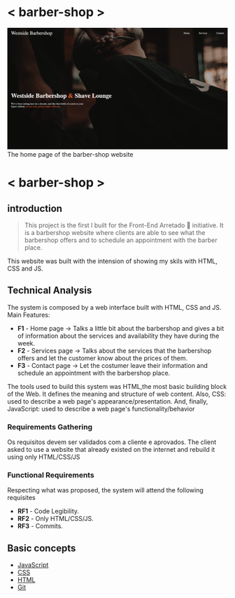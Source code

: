 # < barber-shop >

<fig>
<img src="./assets/img/readme.png" alt="Home page of the website">
<figcaption>The home page of the barber-shop website</figcaption>
</fig>

# < barber-shop >

## introduction

> This project is the first I built for the Front-End Arretado 🌵 initiative.
> It is a barbershop website where clients are able to see what the barbershop offers and to schedule an appointment with the barber place.

This website was built with the intension of showing my skils with HTML, CSS and JS.

## Technical Analysis

The system is composed by a web interface built with HTML, CSS and JS. Main Features:

- **F1** - Home page -> Talks a little bit about the barbershop and gives a bit of information about the services and availability they have during the week.
- **F2** - Services page -> Talks about the services that the barbershop offers and let the customer know about the prices of them.
- **F3** - Contact page -> Let the costumer leave their information and schedule an appointment with the barbershop place.

The tools used to build this system was HTML,the most basic building block of the Web. It defines the meaning and structure of web content. Also, CSS: used to describe a web page's appearance/presentation. And, finally, JavaScript: used to describe a web page's functionality/behavior

### Requirements Gathering

Os requisitos devem ser validados com a cliente e aprovados.
The client asked to use a website that already existed on the internet and rebuild it using only HTML/CSS/JS

### Functional Requirements

Respecting what was proposed, the system will attend the following requisites

- **RF1** - Code Legibility.
- **RF2** - Only HTML/CSS/JS.
- **RF3** - Commits.

## Basic concepts

- [JavaScript](https://developer.mozilla.org/en-US/docs/Web/JavaScript)
- [CSS](https://www.w3schools.com/css/)
- [HTML](https://www.w3schools.com/html/)
- [Git](https://git-scm.com/)

